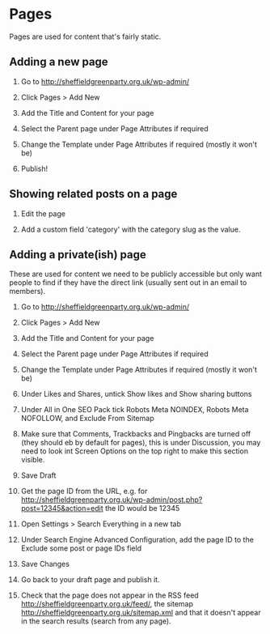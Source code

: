 # Pages

Pages are used for content that's fairly static.

## Adding a new page

1. Go to http://sheffieldgreenparty.org.uk/wp-admin/

2. Click Pages > Add New

3. Add the Title and Content for your page

4. Select the Parent page under Page Attributes if required

5. Change the Template under Page Attributes if required (mostly it won't be)

6. Publish!

## Showing related posts on a page

1. Edit the page

2. Add a custom field 'category' with the category slug as the value.

## Adding a private(ish) page

These are used for content we need to be publicly accessible but only want people to find if they have the direct link (usually sent out in an email to members).

1. Go to http://sheffieldgreenparty.org.uk/wp-admin/

2. Click Pages > Add New

3. Add the Title and Content for your page

4. Select the Parent page under Page Attributes if required

5. Change the Template under Page Attributes if required (mostly it won't be)

6. Under Likes and Shares, untick Show likes and Show sharing buttons

7. Under All in One SEO Pack tick Robots Meta NOINDEX, Robots Meta NOFOLLOW, and Exclude From Sitemap

8. Make sure that Comments, Trackbacks and Pingbacks are turned off (they should eb by default for pages), this is under Discussion, you may need to look int Screen Options on the top right to make this section visible.

9. Save Draft

10. Get the page ID from the URL, e.g. for http://sheffieldgreenparty.org.uk/wp-admin/post.php?post=12345&action=edit the ID would be 12345

11. Open Settings > Search Everything in a new tab

12. Under Search Engine Advanced Configuration, add the page ID to the Exclude some post or page IDs field

13. Save Changes

14. Go back to your draft page and publish it.

15. Check that the page does not appear in the RSS feed http://sheffieldgreenparty.org.uk/feed/, the sitemap http://sheffieldgreenparty.org.uk/sitemap.xml and that it doesn't appear in the search results (search from any page).

